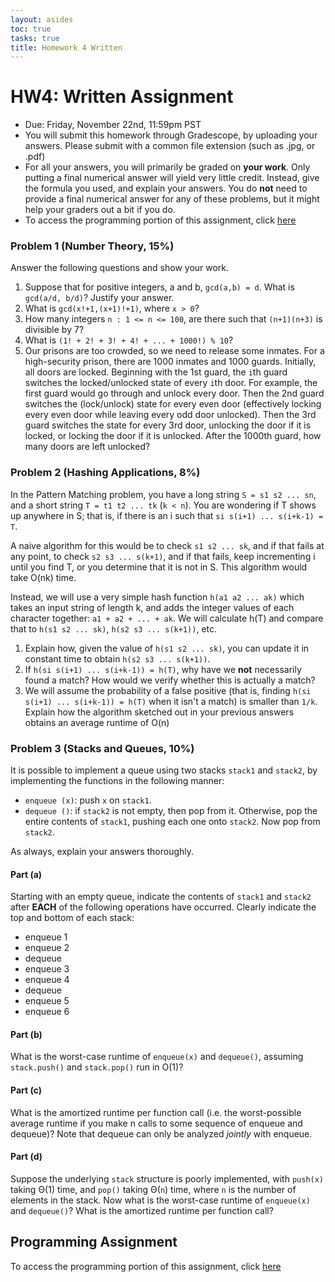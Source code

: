```yaml
---
layout: asides
toc: true
tasks: true
title: Homework 4 Written
---
```


# HW4: Written Assignment

+ Due: Friday, November 22nd, 11:59pm PST
+ You will submit this homework through Gradescope, by uploading your answers.  Please submit with a common file extension (such as .jpg, or .pdf)
+ For all your answers, you will primarily be graded on **your work**.  Only putting a final numerical answer will yield very little credit.  Instead, give the formula you used, and explain your answers.  You do **not** need to provide a final numerical answer for any of these problems, but it might help your graders out a bit if you do.
+ To access the programming portion of this assignment, click [here](./programming/)

### Problem 1 (Number Theory, 15%)

Answer the following questions and show your work.

1. Suppose that for positive integers, a and b, `gcd(a,b) = d`. What is `gcd(a/d, b/d)`? Justify your answer.
2. What is `gcd(x!+1,(x+1)!+1)`, where `x > 0`?
3. How many integers `n : 1 <= n <= 100`, are there such that `(n+1)(n+3)` is divisible by 7?
4. What is `(1! + 2! + 3! + 4! + ... + 1000!) % 10`?
5. Our prisons are too crowded, so we need to release some inmates.  For a high-security prison, there are 1000 inmates and 1000 guards.  Initially, all doors are locked.  Beginning with the 1st guard, the `i`th guard switches the locked/unlocked state of every `i`th door. For example, the first guard would go through and unlock every door. Then the 2nd guard switches the (lock/unlock) state for every even door (effectively locking every even door while leaving every odd door unlocked).  Then the 3rd guard switches the state for every 3rd door, unlocking the door if it is locked, or locking the door if it is unlocked. After the 1000th guard, how many doors are left unlocked?

### Problem 2 (Hashing Applications, 8%)

In the Pattern Matching problem, you have a long string `S = s1 s2 ... sn`, and a short string `T = t1 t2 ... tk` (`k < n`).  You are wondering if T shows up anywhere in S; that is, if there is an i such that `si s(i+1) ... s(i+k-1) = T`.  

A naive algorithm for this would be to check `s1 s2 ... sk`, and if that fails at any point, to check `s2 s3 ... s(k+1)`, and if that fails, keep incrementing i until you find T, or you determine that it is not in S.  This algorithm would take O(nk) time.

Instead, we will use a very simple hash function `h(a1 a2 ... ak)` which takes an input string of length k, and adds the integer values of each character together: `a1 + a2 + ... + ak`.  We will calculate h(T) and compare that to `h(s1 s2 ... sk)`, `h(s2 s3 ... s(k+1))`, etc.

1. Explain how, given the value of `h(s1 s2 ... sk)`, you can update it in constant time to obtain `h(s2 s3 ... s(k+1))`.
2. If `h(si s(i+1) ... s(i+k-1)) = h(T)`, why have we **not** necessarily found a match?  How would we verify whether this is actually a match?
3. We will assume the probability of a false positive (that is, finding `h(si s(i+1) ... s(i+k-1)) = h(T)` when it isn't a match) is smaller than `1/k`.  Explain how the algorithm sketched out in your previous answers obtains an average runtime of O(n) 

### Problem 3 (Stacks and Queues, 10%)

It is possible to implement a queue using two stacks `stack1` and `stack2`, by implementing the functions in the following manner:

+ `enqueue (x)`: push `x` on `stack1`.
+ `dequeue ()`: if `stack2` is not empty, then pop from it.  Otherwise, pop the entire contents of `stack1`, pushing each one onto `stack2`.  Now pop from `stack2`.

As always, explain your answers thoroughly.

#### Part (a)

Starting with an empty queue, indicate the contents of `stack1` and `stack2` after **EACH** of the following operations have occurred.  Clearly indicate the top and bottom of each stack:

+ enqueue 1
+ enqueue 2
+ dequeue
+ enqueue 3
+ enqueue 4
+ dequeue
+ enqueue 5
+ enqueue 6 

#### Part (b)

What is the worst-case runtime of `enqueue(x)` and `dequeue()`, assuming `stack.push()` and `stack.pop()` run in O(1)?

#### Part (c)

What is the amortized runtime per function call (i.e. the worst-possible average runtime if you make n calls to some sequence of enqueue and dequeue)?  Note that dequeue can only be analyzed *jointly* with enqueue.

#### Part (d)

Suppose the underlying `stack` structure is poorly implemented, with `push(x)` taking &Theta;(1) time, and `pop()` taking &Theta;(`n`) time, where `n` is the number of elements in the stack.  Now what is the worst-case runtime of `enqueue(x)` and `dequeue()`?  What is the amortized runtime per function call?

## Programming Assignment

To access the programming portion of this assignment, click [here](./programming/)
